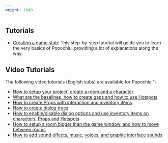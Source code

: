 ```yaml
---
weight: 1040
---
```


## Tutorials

* [Creating a game stub](../../getting-started/creating-a-game-stub/introduction): This step-by-step tutorial will guide you to learn the very basics of Popochiu, providing a lot of explanations along the way.

## Video Tutorials

The following video tutorials (English subs) are available for Popochiu 1:

* [How to setup your project, create a room and a character](https://youtu.be/-N62S1DHbcs)
* [What are the baselines, how to create gaps and how to use Hotspots](https://youtu.be/5RbqbG3_0ak)
* [How to create Props with interaction and inventory items](https://youtu.be/_an0YF3Bd50)
* [How to create dialog trees](https://youtu.be/Aql4wh2itF4)
* [How to enable/disable dialog options and use inventory items on characters, Props and Hotspots](https://youtu.be/Ad_YBG-_wYE)
* [How to setup a room bigger than the game window, and how to move between rooms](https://youtu.be/YFEZaSty3aw)
* [How to add sound effects, music, voices, and graphic interface sounds](https://youtu.be/VF7V6BJmQVQ)
